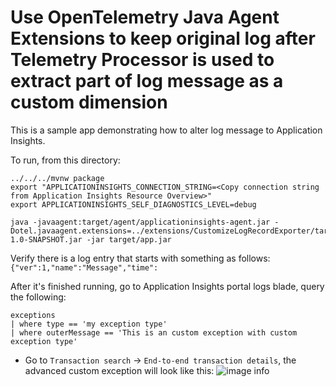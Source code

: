 # Use OpenTelemetry Java Agent Extensions to keep original log after Telemetry Processor is used to extract part of log message as a custom dimension

This is a sample app demonstrating how to alter log message to Application Insights.

To run, from this directory:
```
../../../mvnw package
export "APPLICATIONINSIGHTS_CONNECTION_STRING=<Copy connection string from Application Insights Resource Overview>"
export APPLICATIONINSIGHTS_SELF_DIAGNOSTICS_LEVEL=debug

java -javaagent:target/agent/applicationinsights-agent.jar -Dotel.javaagent.extensions=../extensions/CustomizeLogRecordExporter/target/CustomizeLogRecordExporter-1.0-SNAPSHOT.jar -jar target/app.jar
```

Verify there is a log entry that starts with something as follows:
  `{"ver":1,"name":"Message","time":`

After it's finished running, go to Application Insights portal logs blade, query the following:

  ```kusto
  exceptions
  | where type == 'my exception type'
  | where outerMessage == 'This is an custom exception with custom exception type'
  ```

- Go to `Transaction search` -> `End-to-end transaction details`, the advanced custom exception will look like this:
  ![image info](images/custom-exception-end-to-end-detail-view.png)